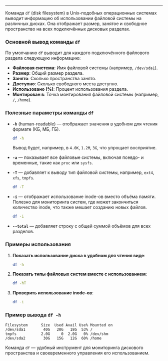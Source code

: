
---

Команда `df` (disk filesystem) в Unix-подобных операционных системах выводит информацию об использовании файловой системы на различных дисках. Она отображает размер, занятое и свободное пространство на всех подключённых дисковых разделах.

### Основной вывод команды `df`
По умолчанию `df` выводит для каждого подключённого файлового раздела следующую информацию:
- **Файловая система**: Имя файловой системы (например, `/dev/sda1`).
- **Размер**: Общий размер раздела.
- **Занято**: Сколько пространства занято.
- **Доступно**: Сколько свободного места доступно.
- **Использовано (%)**: Процент использования раздела.
- **Монтирован в**: Точка монтирования файловой системы (например, `/`, `/home`).

### Полезные параметры команды `df`
- **`-h`** (human-readable) — отображает значения в удобном для чтения формате (КБ, МБ, ГБ).
  
  ```bash
  df -h
  ```
  Вывод будет, например, в `4.0K`, `1.2M`, `3G`, что упрощает восприятие.

- **`-a`** — показывает все файловые системы, включая псевдо- и временные, такие как `proc` или `sysfs`.

- **`-T`** — добавляет к выводу тип файловой системы, например, `ext4`, `xfs`, `tmpfs`.

  ```bash
  df -T
  ```

- **`-i`** — отображает использование inode-ов вместо объёма памяти. Полезно для мониторинга систем, где может закончиться количество inode, что также мешает созданию новых файлов.

  ```bash
  df -i
  ```

- **`--total`** — добавляет строку с общей суммой объёмов для всех разделов.

### Примеры использования
1. **Показать использование диска в удобном для чтения виде**:
   ```bash
   df -h
   ```

2. **Показать типы файловых систем вместе с использованием**:
   ```bash
   df -hT
   ```

3. **Проверить использование inode-ов**:
   ```bash
   df -i
   ```

### Пример вывода `df -h`
```plaintext
Filesystem      Size  Used Avail Use% Mounted on
/dev/sda1        40G   20G   18G  53% /
tmpfs           2.0G     0  2.0G   0% /dev/shm
/dev/sda2        30G   15G   12G  60% /home
```

Команда `df` — удобный инструмент для мониторинга дискового пространства и своевременного управления его использованием.